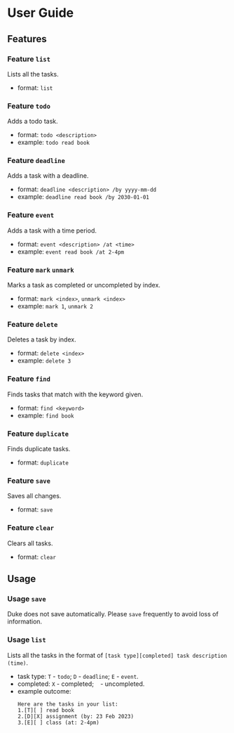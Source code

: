 # User Guide

## Features 

### Feature `list`
Lists all the tasks. 
- format: `list`

### Feature `todo`
Adds a todo task. 
- format: `todo <description>`
- example: `todo read book`

### Feature `deadline`
Adds a task with a deadline. 
- format: `deadline <description> /by yyyy-mm-dd`
- example: `deadline read book /by 2030-01-01`

### Feature `event`
Adds a task with a time period. 
- format: `event <description> /at <time>`
- example: `event read book /at 2-4pm`

### Feature `mark` `unmark`
Marks a task as completed or uncompleted by index. 
- format: `mark <index>`, `unmark <index>`
- example: `mark 1`, `unmark 2`

### Feature `delete`
Deletes a task by index. 
- format: `delete <index>`
- example: `delete 3`

### Feature `find`
Finds tasks that match with the keyword given. 
- format: `find <keyword>`
- example: `find book`

### Feature `duplicate`
Finds duplicate tasks. 
- format: `duplicate`

### Feature `save`
Saves all changes.  
- format: `save`

### Feature `clear`
Clears all tasks. 
- format: `clear`

## Usage

### Usage `save`
Duke does not save automatically.
Please `save` frequently to avoid loss of information.

### Usage `list`
Lists all the tasks in the format of 
`[task type][completed] task description (time)`.
- task type: `T` - `todo`; `D` - `deadline`; `E` - `event`. 
- completed: `X` - completed; ` ` - uncompleted. 
- example outcome:
  ```
  Here are the tasks in your list: 
  1.[T][ ] read book
  2.[D][X] assignment (by: 23 Feb 2023)
  3.[E][ ] class (at: 2-4pm)
  ```
